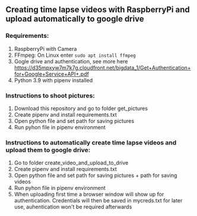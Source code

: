 ## Creating time lapse videos with RaspberryPi and upload automatically to google drive

### Requirements:
1. RaspberryPi with Camera
2. FFmpeg: On Linux enter ```sudo apt install ffmpeg```
3. Gogle drive and authentication, see more here https://d35mpxyw7m7k7g.cloudfront.net/bigdata_1/Get+Authentication+for+Google+Service+API+.pdf
4. Python 3.9 with pipenv installed

### Instructions to shoot pictures:
1. Download this repository and go to folder get_pictures
2. Create pipenv and install requirements.txt
3. Open python file and set path for saving pictures
4. Run pyhon file in pipenv environment

### Instructions to automatically create time lapse videos and upload them to google drive:
1. Go to folder create_video_and_upload_to_drive
2. Create pipenv and install requirements.txt
3. Open python file and set path for saving pictures + path for saving videos
4. Run pyhon file in pipenv environment
5. When uploading first time a browser window will show up for authentication. Credentials will then be saved in mycreds.txt for later use, auhentication won't be required afterwards
